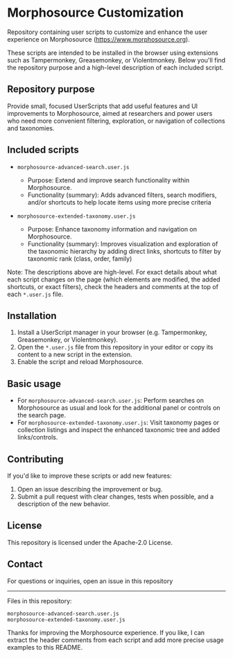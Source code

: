 # Morphosource Customization

Repository containing user scripts to customize and enhance the user experience on Morphosource (https://www.morphosource.org).

These scripts are intended to be installed in the browser using extensions such as Tampermonkey, Greasemonkey, or Violentmonkey. Below you'll find the repository purpose and a high-level description of each included script.

## Repository purpose

Provide small, focused UserScripts that add useful features and UI improvements to Morphosource, aimed at researchers and power users who need more convenient filtering, exploration, or navigation of collections and taxonomies.

## Included scripts

- `morphosource-advanced-search.user.js`
  - Purpose: Extend and improve search functionality within Morphosource.
  - Functionality (summary): Adds advanced filters, search modifiers, and/or shortcuts to help locate items using more precise criteria 

- `morphosource-extended-taxonomy.user.js`
  - Purpose: Enhance taxonomy information and navigation on Morphosource.
  - Functionality (summary): Improves visualization and exploration of the taxonomic hierarchy by adding direct links, shortcuts to filter by taxonomic rank (class, order, family)

Note: The descriptions above are high-level. For exact details about what each script changes on the page (which elements are modified, the added shortcuts, or exact filters), check the headers and comments at the top of each `*.user.js` file.

## Installation

1. Install a UserScript manager in your browser (e.g. Tampermonkey, Greasemonkey, or Violentmonkey).
2. Open the `*.user.js` file from this repository in your editor or copy its content to a new script in the extension.
3. Enable the script and reload Morphosource.

## Basic usage

- For `morphosource-advanced-search.user.js`: Perform searches on Morphosource as usual and look for the additional panel or controls on the search page. 
- For `morphosource-extended-taxonomy.user.js`: Visit taxonomy pages or collection listings and inspect the enhanced taxonomic tree and added links/controls.

## Contributing

If you'd like to improve these scripts or add new features:

1. Open an issue describing the improvement or bug.
2. Submit a pull request with clear changes, tests when possible, and a description of the new behavior.

## License

This repository is licensed under the Apache-2.0 License. 

## Contact

For questions or inquiries, open an issue in this repository 

---

Files in this repository:

```
morphosource-advanced-search.user.js
morphosource-extended-taxonomy.user.js
```

Thanks for improving the Morphosource experience. If you like, I can extract the header comments from each script and add more precise usage examples to this README.
